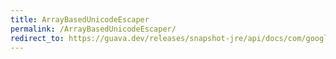 ```yaml
---
title: ArrayBasedUnicodeEscaper
permalink: /ArrayBasedUnicodeEscaper/
redirect_to: https://guava.dev/releases/snapshot-jre/api/docs/com/google/common/escape/ArrayBasedUnicodeEscaper.html
---
```

